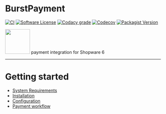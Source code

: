 # BurstPayment

[![CI](https://github.com/felixbrucker/shopware-burst-payment/workflows/CI/badge.svg)](https://github.com/felixbrucker/shopware-burst-payment/actions?query=workflow:CI)
[![Software License](https://img.shields.io/badge/license-GPL--3.0-brightgreen.svg)](LICENSE)
[![Codacy grade](https://img.shields.io/codacy/grade/4ad9bafc56ce49398aa70bc9729c7a05)](https://app.codacy.com/manual/felixbrucker/shopware-burst-payment/dashboard)
[![Codecov](https://img.shields.io/codecov/c/gh/felixbrucker/shopware-burst-payment)](https://packagist.org/packages/felixbrucker/shopware-burst-payment)
[![Packagist Version](https://img.shields.io/packagist/v/felixbrucker/shopware-burst-payment)](https://packagist.org/packages/felixbrucker/shopware-burst-payment)

<a href="https://www.burst-coin.org" target="_blank"><img src="https://github.com/felixbrucker/shopware-burst-payment/wiki/assets/img/burst.png" width="80"/></a> payment integration for Shopware 6

---

# Getting started

* [System Requirements](https://github.com/felixbrucker/shopware-burst-payment/wiki/System-Requirements)
* [Installation](https://github.com/felixbrucker/shopware-burst-payment/wiki/Installation)
* [Configuration](https://github.com/felixbrucker/shopware-burst-payment/wiki/Configuration)
* [Payment workflow](https://github.com/felixbrucker/shopware-burst-payment/wiki/Payment-workflow)
